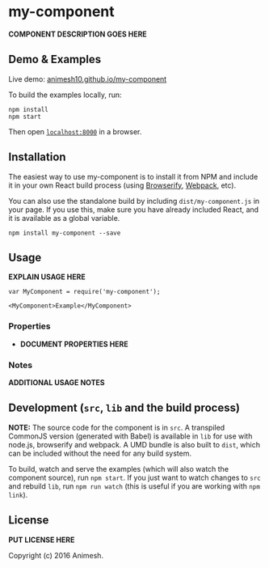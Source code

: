 # my-component

__COMPONENT DESCRIPTION GOES HERE__


## Demo & Examples

Live demo: [animesh10.github.io/my-component](http://animesh10.github.io/my-component/)

To build the examples locally, run:

```
npm install
npm start
```

Then open [`localhost:8000`](http://localhost:8000) in a browser.


## Installation

The easiest way to use my-component is to install it from NPM and include it in your own React build process (using [Browserify](http://browserify.org), [Webpack](http://webpack.github.io/), etc).

You can also use the standalone build by including `dist/my-component.js` in your page. If you use this, make sure you have already included React, and it is available as a global variable.

```
npm install my-component --save
```


## Usage

__EXPLAIN USAGE HERE__

```
var MyComponent = require('my-component');

<MyComponent>Example</MyComponent>
```

### Properties

* __DOCUMENT PROPERTIES HERE__

### Notes

__ADDITIONAL USAGE NOTES__


## Development (`src`, `lib` and the build process)

**NOTE:** The source code for the component is in `src`. A transpiled CommonJS version (generated with Babel) is available in `lib` for use with node.js, browserify and webpack. A UMD bundle is also built to `dist`, which can be included without the need for any build system.

To build, watch and serve the examples (which will also watch the component source), run `npm start`. If you just want to watch changes to `src` and rebuild `lib`, run `npm run watch` (this is useful if you are working with `npm link`).

## License

__PUT LICENSE HERE__

Copyright (c) 2016 Animesh.

